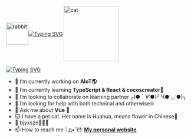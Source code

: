 <div style="display:flex;align-items:center"> 
  <a href="#">
    <img src="https://cetacea-1304984885.cos.ap-shanghai.myqcloud.com/others/rabbit.gif" width="60" alt="rabbit"/>
  </a>
  <a href="#">
    <img src="https://readme-typing-svg.demolab.com?font=Fira+Code&weight=600&pause=1000&random=false&width=435&lines=Hi+guys%EF%BC%8CI'm+Ying" alt="Typing SVG" />
  </a>
  <a href="#">
    <img align="right" src="https://media.giphy.com/media/EKN5g1SnExsobAER1U/giphy.gif" width="150" alt="cat"/>
  </a>
</div>

[![Typing SVG](https://readme-typing-svg.demolab.com?font=Fira+Code&weight=600&size=18&pause=1000&color=FFE105&center=true&vCenter=true&repeat=false&random=false&width=435&height=30&lines=Here+are+some+ideas+to+get+you+started)](https://git.io/typing-svg)

- 🔭 I’m currently working on **AIoT🌎**
- 🌱 I’m currently learning **TypeScript & React & cocoscreator🦝**
- 👯 I’m looking to collaborate on learning partner ╭(●｀∀′●)╯╰(●’◡’●)╮
- 🤔 I’m looking for help with both technical and otherwise🙄
- 💬 Ask me about **Vue** 🙉
- 🐱 I have a pet cat. Her name is Huahua, means flower in Chinese🌺
- 🥰 bjyxszd💓💘💕
- 📫 How to reach me｜д•´)!!: **[My personal website](https://basilosauridae.github.io/)**

